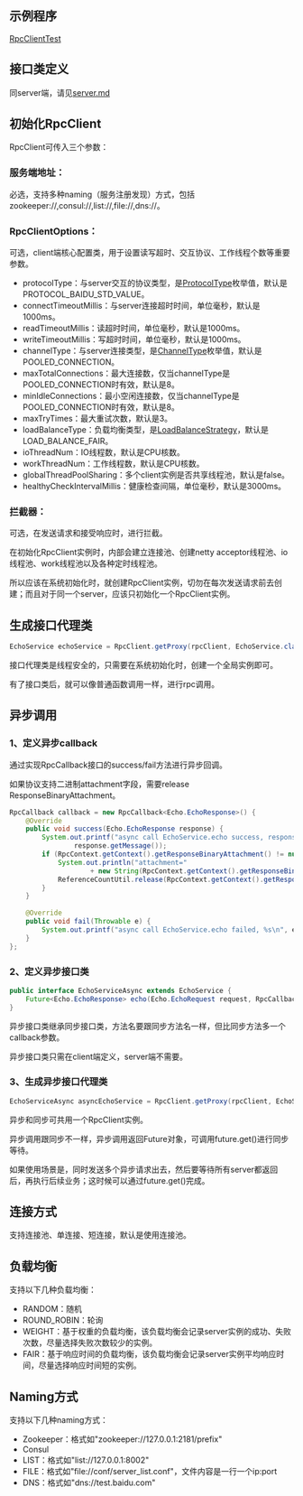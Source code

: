 ## 示例程序
[RpcClientTest](https://github.com/baidu/brpc-java/blob/master/brpc-java-examples/brpc-java-core-examples/src/main/java/com/baidu/brpc/example/standard/RpcClientTest.java)
## 接口类定义
同server端，请见[server.md](https://github.com/baidu/brpc-java/blob/master/docs/cn/server.md)

## 初始化RpcClient
RpcClient可传入三个参数：
### 服务端地址：
必选，支持多种naming（服务注册发现）方式，包括zookeeper://,consul://,list://,file://,dns://。
### RpcClientOptions：
可选，client端核心配置类，用于设置读写超时、交互协议、工作线程个数等重要参数。
* protocolType：与server交互的协议类型，是[ProtocolType](https://github.com/baidu/brpc-java/blob/master/brpc-java-core/src/main/proto/options.proto)枚举值，默认是PROTOCOL_BAIDU_STD_VALUE。
* connectTimeoutMillis：与server连接超时时间，单位毫秒，默认是1000ms。
* readTimeoutMillis：读超时时间，单位毫秒，默认是1000ms。
* writeTimeoutMillis：写超时时间，单位毫秒，默认是1000ms。
* channelType：与server连接类型，是[ChannelType](https://github.com/baidu/brpc-java/blob/master/brpc-java-core/src/main/java/com/baidu/brpc/client/channel/ChannelType.java)枚举值，默认是POOLED_CONNECTION。
* maxTotalConnections：最大连接数，仅当channelType是POOLED_CONNECTION时有效，默认是8。
* minIdleConnections：最小空闲连接数，仅当channelType是POOLED_CONNECTION时有效，默认是8。
* maxTryTimes：最大重试次数，默认是3。
* loadBalanceType：负载均衡类型，是[LoadBalanceStrategy](https://github.com/baidu/brpc-java/blob/master/brpc-java-core/src/main/java/com/baidu/brpc/client/loadbalance/LoadBalanceStrategy.java)，默认是LOAD_BALANCE_FAIR。
* ioThreadNum：IO线程数，默认是CPU核数。
* workThreadNum：工作线程数，默认是CPU核数。
* globalThreadPoolSharing：多个client实例是否共享线程池，默认是false。
* healthyCheckIntervalMillis：健康检查间隔，单位毫秒，默认是3000ms。
### 拦截器：
可选，在发送请求和接受响应时，进行拦截。

在初始化RpcClient实例时，内部会建立连接池、创建netty acceptor线程池、io线程池、work线程池以及各种定时线程池。

所以应该在系统初始化时，就创建RpcClient实例，切勿在每次发送请求前去创建；而且对于同一个server，应该只初始化一个RpcClient实例。

## 生成接口代理类

```java
EchoService echoService = RpcClient.getProxy(rpcClient, EchoService.class);
```

接口代理类是线程安全的，只需要在系统初始化时，创建一个全局实例即可。

有了接口类后，就可以像普通函数调用一样，进行rpc调用。

## 异步调用
### 1、定义异步callback

通过实现RpcCallback接口的success/fail方法进行异步回调。

如果协议支持二进制attachment字段，需要release ResponseBinaryAttachment。

```java
RpcCallback callback = new RpcCallback<Echo.EchoResponse>() {
    @Override
    public void success(Echo.EchoResponse response) {
        System.out.printf("async call EchoService.echo success, response=%s\n",
                response.getMessage());
        if (RpcContext.getContext().getResponseBinaryAttachment() != null) {
            System.out.println("attachment="
                    + new String(RpcContext.getContext().getResponseBinaryAttachment().array()));
            ReferenceCountUtil.release(RpcContext.getContext().getResponseBinaryAttachment());
        }
    }
 
    @Override
    public void fail(Throwable e) {
        System.out.printf("async call EchoService.echo failed, %s\n", e.getMessage());
    }
};
```

### 2、定义异步接口类
```java
public interface EchoServiceAsync extends EchoService {
    Future<Echo.EchoResponse> echo(Echo.EchoRequest request, RpcCallback<Echo.EchoResponse> callback);
}
```
 
异步接口类继承同步接口类，方法名要跟同步方法名一样，但比同步方法多一个callback参数。

异步接口类只需在client端定义，server端不需要。

### 3、生成异步接口代理类
```java
EchoServiceAsync asyncEchoService = RpcClient.getProxy(rpcClient, EchoServiceAsync.class);
```

异步和同步可共用一个RpcClient实例。

异步调用跟同步不一样，异步调用返回Future对象，可调用future.get()进行同步等待。

如果使用场景是，同时发送多个异步请求出去，然后要等待所有server都返回后，再执行后续业务；这时候可以通过future.get()完成。

## 连接方式

支持连接池、单连接、短连接，默认是使用连接池。

## 负载均衡
支持以下几种负载均衡：
- RANDOM：随机
- ROUND_ROBIN：轮询
- WEIGHT：基于权重的负载均衡，该负载均衡会记录server实例的成功、失败次数，尽量选择失败次数较少的实例。
- FAIR：基于响应时间的负载均衡，该负载均衡会记录server实例平均响应时间，尽量选择响应时间短的实例。

## Naming方式
支持以下几种naming方式：
- Zookeeper：格式如"zookeeper://127.0.0.1:2181/prefix"
- Consul
- LIST：格式如"list://127.0.0.1:8002"
- FILE：格式如"file://conf/server_list.conf"，文件内容是一行一个ip:port
- DNS：格式如"dns://test.baidu.com"